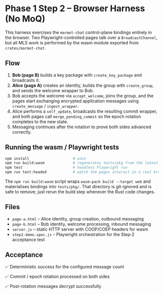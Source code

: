 # Phase 1 Step 2 – Browser Harness (No MoQ)

This harness exercises the `marmot-chat` control-plane bindings entirely in the browser.
Two Playwright-controlled pages talk over a `BroadcastChannel`, but all MLS work is
performed by the wasm module exported from `crates/marmot-chat`.

## Flow

1. **Bob (page B)** builds a key package with `create_key_package` and broadcasts it.
2. **Alice (page A)** creates an identity, builds the group with `create_group`, and
   sends the welcome wrapper to Bob.
3. Bob accepts the welcome via `accept_welcome`, joins the group, and the pages start
   exchanging encrypted application messages using `create_message` / `ingest_wrapper`.
4. Alice performs a `self_update`, broadcasts the resulting commit wrapper, and both
   pages call `merge_pending_commit` so the epoch rotation completes to the new state.
5. Messaging continues after the rotation to prove both sides advanced correctly.

## Running the wasm / Playwright tests

```bash
npm install                    # once
npm run build:wasm             # regenerates tests/pkg from the latest Rust code
npm test                       # headless Playwright run
npm run test:headed            # watch the pages interact in a real browser
```

The `npm run build:wasm` script wraps `wasm-pack build --target web`
and materialises bindings into `tests/pkg/`. That directory is git-ignored and is safe to
remove; just rerun the build step whenever the Rust code changes.

## Files

- `page-a.html` – Alice identity, group creation, outbound messaging
- `page-b.html` – Bob identity, welcome processing, inbound messaging
- `server.js` – static HTTP server with COOP/COEP headers for wasm
- `step2-demo.spec.js` – Playwright orchestration for the Step‑2 acceptance test

## Acceptance

✅ Deterministic success for the configured message count

✅ Commit / epoch rotation processed on both sides

✅ Post-rotation messages decrypt successfully
